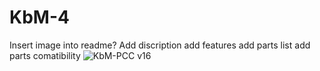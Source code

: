 # KbM-4
Insert image into readme?
Add discription 
add features
add parts list
add parts comatibility
![KbM-PCC v16](https://github.com/user-attachments/assets/f0ed91fc-72ec-4139-9458-fa1e61e55d13)
